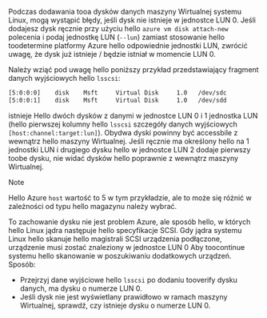 Podczas dodawania tooa dysków danych maszyny Wirtualnej systemu Linux, mogą wystąpić błędy, jeśli dysk nie istnieje w jednostce LUN 0. Jeśli dodajesz dysk ręcznie przy użyciu hello `azure vm disk attach-new` polecenia i podaj jednostkę LUN (`--lun`) zamiast stosowanie hello toodetermine platformy Azure hello odpowiednie jednostki LUN, zwrócić uwagę, że dysk już istnieje / będzie istniał w momencie LUN 0. 

Należy wziąć pod uwagę hello poniższy przykład przedstawiający fragment danych wyjściowych hello `lsscsi`:

```bash
[5:0:0:0]    disk    Msft     Virtual Disk     1.0   /dev/sdc 
[5:0:0:1]    disk    Msft     Virtual Disk     1.0   /dev/sdd 
```

istnieje Hello dwóch dysków z danymi w jednostce LUN 0 i 1 jednostka LUN (hello pierwszej kolumny hello `lsscsi` szczegóły danych wyjściowych `[host:channel:target:lun]`). Obydwa dyski powinny być accessbile z wewnątrz hello maszyny Wirtualnej. Jeśli ręcznie ma określony hello na 1 jednostki LUN i drugiego dysku hello w jednostce LUN 2 dodaje pierwszy toobe dysku, nie widać dysków hello poprawnie z wewnątrz maszyny Wirtualnej.

> [!NOTE]
> Hello Azure `host` wartość to 5 w tym przykładzie, ale to może się różnić w zależności od typu hello magazynu należy wybrać.
> 
> 

To zachowanie dysku nie jest problem Azure, ale sposób hello, w których hello Linux jądra następuje hello specyfikacje SCSI. Gdy jądra systemu Linux hello skanuje hello magistrali SCSI urządzenia podłączone, urządzenie musi zostać znaleziony w jednostce LUN 0 Aby toocontinue systemu hello skanowanie w poszukiwaniu dodatkowych urządzeń. Sposób:

* Przejrzyj dane wyjściowe hello `lsscsi` po dodaniu tooverify dysku danych, ma dysku o numerze LUN 0.
* Jeśli dysk nie jest wyświetlany prawidłowo w ramach maszyny Wirtualnej, sprawdź, czy istnieje dysku o numerze LUN 0.

